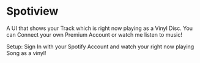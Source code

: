 # Spotiview
A UI that shows your Track which is right now playing as a Vinyl Disc.
You can Connect your own Premium Account or watch me listen to music!

Setup:
Sign In with your Spotify Account and watch your right now playing Song as a vinyl!

